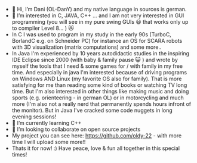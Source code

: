 - 👋 Hi, I’m Dani (OL-DanY) and my native language in sources is german.
- 👀 I’m interested in C, JAVA, C++ ... and I am not very interested in GUI programming (you will see in my pure swing GUIs 😆 that works only up to compiler Level 8... ) 😿
- In C I was used to program in my study in the early 90s (TurboC, BorlandC e.g. on Schneider PC) for instance an OS for SCARA robots with 3D visualization (matrix computations) and some more..
- In Java I'm experienced by 10 years autodidactic studies in the inspiring IDE Eclipse since 2000 (with baby & family pause 😺 ) and wrote by myself the tools that I need & some games for / with family in my free time. And especially in java I'm interested because of driving programs on Windows AND Linux (my favorite OS also for family).
   That is more satisfying for me than reading some kind of books or watching TV long time.
   But I'm also interested in other things like making music and doing sports (e.g. orienteering - in german OL) or in motorcycling and much more (I'm also not a really nerd that permanently spends hours infront of the monitor). But in Java I've cracked some code nuggets in long evening sessions!
- 🌱 I’m currently learning C++
- 💞️ I’m looking to collaborate on open source projects
- My project you can see here: https://github.com/oldy-22 - with more time I will upload some more!!
- Thats it for now! :) Have peace, love & fun all together in this special times!

<!---
daenke/daenke is a ✨ special ✨ repository because its `README.md` (this file) appears on your GitHub profile.
You can click the Preview link to take a look at your changes.
--->
